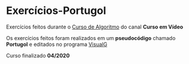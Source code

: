 # Exercícios-Portugol
 Exercícios feitos durante o [Curso de Algoritmo](https://www.youtube.com/watch?v=8mei6uVttho&list=PLHz_AreHm4dmSj0MHol_aoNYCSGFqvfXV&index=1) do canal **Curso em Vídeo**

Os exercícios feitos foram realizados em um **pseudocódigo** chamado **Portugol** e editados no programa [VisualG](https://visualg3.com.br/)

 Curso finalizado **04/2020**
